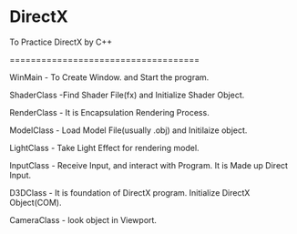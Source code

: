 # DirectX
To Practice DirectX by C++

====================================

WinMain - To Create Window. and Start the program.

ShaderClass -Find Shader File(fx) and Initialize Shader Object.

RenderClass - It is Encapsulation Rendering Process.

ModelClass - Load Model File(usually .obj) and Initilaize object.

LightClass - Take Light Effect for rendering model.

InputClass - Receive Input, and interact with Program. It is Made up Direct Input.

D3DClass - It is foundation of DirectX program. Initialize DirectX Object(COM). 

CameraClass - look object in Viewport. 
